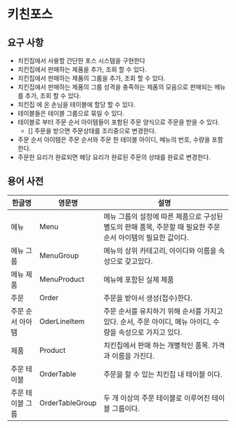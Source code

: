 # 키친포스

## 요구 사항

- 치킨집에서 사용할 간단한 포스 시스템을 구현한다
- 치킨집에서 판매하는 제품을 추가, 조회 할 수 있다.
- 치킨집에서 판매하는 제품의 그룹을 추가, 조회 할 수 있다.
- 치킨집에서 판매하는 제품의 그룹 성격을 충족하는 제품의 모음으로 판매되는 메뉴를 추가, 조회 할 수 있다.
- 치킨집 에 온 손님을 테이블에 할당 할 수 있다.
- 테이블들은 테이블 그룹으로 묶일 수 있다. 
- 테이블로 부터 주문 순서 아이템들이 포함된 주문 양식으로 주문을 받을 수 있다.
    - [] 주문을 받으면 주문상태를 조리중으로 변경한다.
- 주문 순서 아이템은 주문 순서와 주문 한 테이블 아이디, 메뉴의 번호, 수량을 포함 한다.
- 주문한 요리가 완료되면 해당 요리가 완료된 주문의 상태를 완료로 변경한다.

## 용어 사전

| 한글명 | 영문명 | 설명 |
| --- | --- | --- |
| 메뉴 | Menu | 메뉴 그룹의 설정에 따른 제품으로 구성된 별도의 판매 품목, 주문할 때 필요한 주문 순서 아이템의 필요한 값이다. |
| 메뉴 그룹 | MenuGroup | 메뉴의 상위 카테고리, 아이디와 이름을 속성으로 갖고있다. |
| 메뉴 제품 | MenuProduct | 메뉴에  포함된 실제 제품 |
| 주문 | Order | 주문을 받아서 생성(접수)한다. |
| 주문 순서 아아템 | OderLineItem | 주문 순서를 유지하기 위해 순서를 가지고 있다. 순서, 주문 아이디, 메뉴 아이디, 수량을 속성으로 가지고 있다. |
| 제품 | Product | 치킨집에서 판매 하는 개별적인 품목. 가격과 이름을 가진다. |
| 주문 테이블 | OrderTable | 주문을 할 수 있는 치킨집 내 테이블 이다. |
| 주문 테이블 그룹 | OrderTableGroup | 두 개 이상의 주문 테이블로 이루어진 테이블 그룹이다. | 